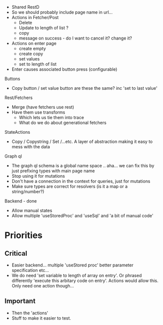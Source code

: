 * Shared RestD
* So we should probably include page name in url...
* Actions in Fetcher/Post
    * Delete
    * Update to length of list ?
    * copy 
    * message on success - do I want to cancel it? change it?
* Actions on enter page
    * create empty
    * create copy
    * set values 
    * set to length of list
* Enter causes associated button press (configurable)

Buttons
* Copy button / set value button are these the same?  inc 'set to last value'

Rest/Fetchers
* Merge (have fetchers use rest)
* Have them use transforms
  * Which lets us tie them into trace
  * What do we do about generational fetchers

StateActions
* Copy / Copystring / Set /...etc. A layer of abstraction making it easy to mess with the data

Graph ql
* The graph ql schema is a global name space .. aha... we can fix this by just prefixing types with main page name
* Stop using it for mutations
* Don't have a connection in the context for queries, just for mutations
* Make sure types are correct for resolvers (is it a map or a string/number?)

Backend - done
* Allow manual states 
* Allow multiple 'useStoredProc' and 'useSql' and 'a bit of manual code' 

# Priorities

## Critical
* Easier backend... multiple 'useStored proc' better parameter specification etc...
* We do need 'set variable to length of array on entry'. Or phrased differently 'execute this arbitary code on entry'. Actions would allow this. Only need one action though... 

## Important
* Then the 'actions'
* Stuff to make it easier to test.

